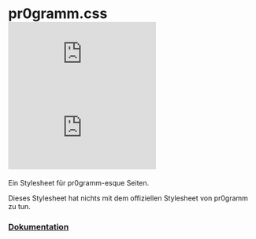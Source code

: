# pr0gramm.css ![npm version](https://img.shields.io/npm/v/pr0gramm.css) ![NPM](https://img.shields.io/npm/l/pr0gramm.css)

Ein Stylesheet für pr0gramm-esque Seiten.

Dieses Stylesheet hat nichts mit dem offiziellen Stylesheet von pr0gramm zu tun.

### [Dokumentation](https://holzmaster.github.io/pr0gramm.css)
